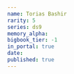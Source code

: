 ```yaml
---
name: Torias Bashir
rarity: 5
series: ds9
memory_alpha:
bigbook_tier: -1
in_portal: true
date:
published: true
---
```



